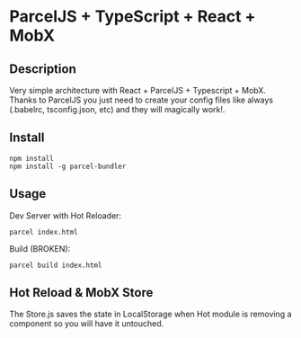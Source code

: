 # ParcelJS + TypeScript + React + MobX

## Description

Very simple architecture with React + ParcelJS + Typescript + MobX. Thanks to ParcelJS you just need to create your config files like always (.babelrc, tsconfig.json, etc) and they will magically work!.

## Install

```
npm install
npm install -g parcel-bundler
```

## Usage

Dev Server with Hot Reloader:
```
parcel index.html
```

Build (BROKEN):
```
parcel build index.html
```

## Hot Reload & MobX Store

The Store.js saves the state in LocalStorage when Hot module is removing a component so you will have it untouched.
